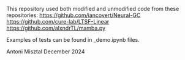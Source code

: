 This repository used both modified and unmodified code from these repositories:
https://github.com/iancovert/Neural-GC
https://github.com/cure-lab/LTSF-Linear
https://github.com/alxndrTL/mamba.py

Examples of tests can be found in _demo.ipynb files.

Antoni Misztal December 2024
